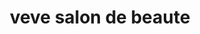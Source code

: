 ---
title: "veve salon de beaute"
url: /duval-26-auto-route-de-croix-des-bouquets/veve-salon-de-beaute/
shop: cosméticos
---